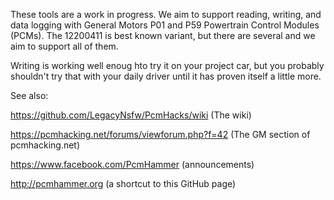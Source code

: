 
These tools are a work in progress. We aim to support reading, writing, and data logging with General Motors P01 and P59 Powertrain Control Modules (PCMs). The 12200411 is best known variant, but there are several and we aim to support all of them.

Writing is working well enoug hto try it on your project car, but you probably shouldn't try that with your daily driver until it has proven itself a little more. 


See also:

https://github.com/LegacyNsfw/PcmHacks/wiki (The wiki)

https://pcmhacking.net/forums/viewforum.php?f=42 (The GM section of pcmhacking.net)

https://www.facebook.com/PcmHammer (announcements)

http://pcmhammer.org (a shortcut to this GitHub page)
